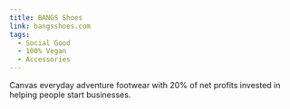 ```yaml
---
title: BANGS Shoes
link: bangsshoes.com
tags:
  - Social Good
  - 100% Vegan
  - Accessories
---
```

Canvas everyday adventure footwear with 20% of net profits invested in helping people start businesses.